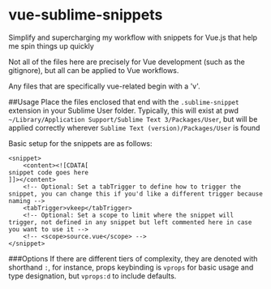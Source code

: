 # vue-sublime-snippets
Simplify and supercharging my workflow with snippets for Vue.js that help me spin things up quickly

Not all of the files here are precisely for Vue development (such as the gitignore), but all can be applied to Vue workflows.

Any files that are specifically vue-related begin with a 'v'.

##Usage
Place the files enclosed that end with the `.sublime-snippet` extension in your Sublime User folder. Typically, this will exist at pwd `~/Library/Application Support/Sublime Text 3/Packages/User`, but will be applied correctly wherever `Sublime Text (version)/Packages/User` is found

Basic setup for the snippets are as follows:

```
<snippet>
	<content><![CDATA[
snippet code goes here
]]></content>
	<!-- Optional: Set a tabTrigger to define how to trigger the snippet, you can change this if you'd like a different trigger because naming -->
	<tabTrigger>vkeep</tabTrigger>
	<!-- Optional: Set a scope to limit where the snippet will trigger, not defined in any snippet but left commented here in case you want to use it -->
	<!-- <scope>source.vue</scope> -->
</snippet>
```

###Options
If there are different tiers of complexity, they are denoted with shorthand `:`, for instance, props keybinding is `vprops` for basic usage and type designation, but `vprops:d` to include defaults.